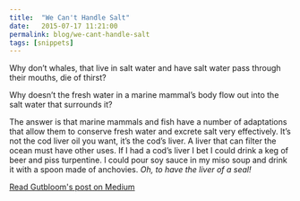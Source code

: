 ```yaml
---
title:  "We Can't Handle Salt"
date:   2015-07-17 11:21:00
permalink: blog/we-cant-handle-salt
tags: [snippets]
---
```


Why don’t whales, that live in salt water and have salt water pass through their mouths, die of thirst?

Why doesn’t the fresh water in a marine mammal’s body flow out into the salt water that surrounds it?

The answer is that marine mammals and fish have a number of adaptations that allow them to conserve fresh water and excrete salt very effectively. It’s not the cod liver oil you want, it’s the cod’s liver. A liver that can filter the ocean must have other uses. If I had a cod’s liver I bet I could drink a keg of beer and piss turpentine. I could pour soy sauce in my miso soup and drink it with a spoon made of anchovies. _Oh, to have the liver of a seal!_

[Read Gutbloom's post on Medium](https://medium.com/@gutbloom/five-ways-humans-were-cheated-by-evolution-5a6533e60906)
